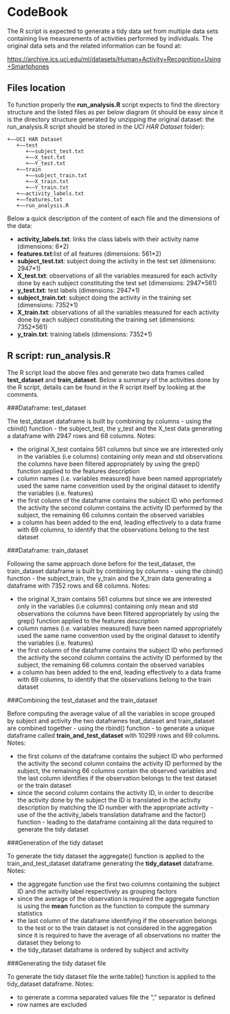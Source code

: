 # CodeBook

The R script is expected to generate a tidy data set from multiple data sets containing live measurements of activities performed by individuals. The original data sets and the related information can be found at:

https://archive.ics.uci.edu/ml/datasets/Human+Activity+Recognition+Using+Smartphones


## Files location

To function properly the **run_analysis.R** script expects to find the directory structure and the listed files as per below diagram (it should be easy since it is the directory structure generated by unzipping the original dataset: the run_analysis.R script should be stored in the *UCI HAR Dataset* folder):

```
+——UCI HAR Dataset
   +——test
      +——subject_test.txt
      +——X_test.txt
      +——Y_test.txt
   +——train
      +——subject_train.txt
      +——X_train.txt
      +——Y_train.txt  
   +——activity_labels.txt
   +——features.txt
   +——run_analysis.R 
```

Below a quick description of the content of each file and the dimensions of the data:

* **activity_labels.txt**: links the class labels with their activity name (dimensions: 6*2)
* **features.txt**:list of all features (dimensions: 561*2)
* **subject_test.txt**: subject doing the activity in the test set (dimensions: 2947*1)
* **X_test.txt**: observations of all the variables measured for each activity done by each subject constituting the test set (dimensions: 2947*561)
* **y_test.txt**: test labels (dimensions: 2947*1)
* **subject_train.txt**: subject doing the activity in the training set (dimensions: 7352*1)
* **X_train.txt**: observations of all the variables measured for each activity done by each subject constituting the training set (dimensions: 7352*561)
* **y_train.txt**: training labels (dimensions: 7352*1)

## R script: run_analysis.R

The R script load the above files and generate two data frames called **test_dataset** and  **train_dataset**. Below a summary of the activities done by the R script, details can be found in the R script itself by looking at the comments.

###Dataframe: test_dataset

The test_dataset dataframe is built by combining by columns - using the cbind() function - the subject_test, the y_test and the X_test data generating a dataframe with 2947 rows and 68 columns. Notes:
* the original X_test contains 561 columns but since we are interested only in the variables (i.e columns) containing only mean and std observations the columns have been filtered appropriately by using the grep() function applied to the features description
* column names (i.e. variables measured) have been named appropriately used the same name convention used by the original dataset to identify the variables (i.e. features)
* the first column of the dataframe contains the subject ID who performed the activity the second column contains the activity ID performed by the subject, the remaining 66 columns contain the observed variables 
* a column has been added to the end, leading effectively to a data frame with 69 columns, to identify that the observations belong to the test dataset

###Dataframe: train_dataset

Following the same approach done before for the test_dataset, the train_dataset dataframe is built by combining by columns - using the cbind() function - the subject_train, the y_train and the X_train data generating a dataframe with 7352 rows and 68 columns. Notes:
* the original X_train contains 561 columns but since we are interested only in the variables (i.e columns) containing only mean and std observations the columns have been filtered appropriately by using the grep() function applied to the features description
* column names (i.e. variables measured) have been named appropriately used the same name convention used by the original dataset to identify the variables (i.e. features)
* the first column of the dataframe contains the subject ID who performed the activity the second column contains the activity ID performed by the subject, the remaining 66 columns contain the observed variables 
* a column has been added to the end, leading effectively to a data frame with 69 columns, to identify that the observations belong to the train dataset

###Combining the test_dataset and the train_dataset

Before computing the average value of all the variables in scope grouped by subject and activity the two dataframes teat_dataset and train_dataset are combined together  - using the rbind() function - to generate a unique dataframe called **train_and_test_dataset** with 10299 rows and 69 columns. Notes:
* the first column of the dataframe contains the subject ID who performed the activity the second column contains the activity ID performed by the subject, the remaining 66 columns contain the observed variables and the last column identifies if the observation belongs to the test dataset or the train dataset
* since the second column contains the activity ID, in order to describe the activity done by the subject the ID is translated in the activity description by matching the ID number with the appropriate activity - use of the the activity_labels translation dataframe and the factor() function - leading to the dataframe containing all the data required to generate the tidy dataset 

###Generation of the tidy dataset 

To generate the tidy dataset the aggregate() function is applied to the train_and_test_dataset dataframe generating the **tidy_dataset** dataframe. Notes:
* the aggregate function use the first two columns containing the subject ID and the activity label respectively as grouping factors
* since the average of the observation is required the aggregate function is using the **mean** function as the function to compute the summary statistics
* the last column of the dataframe identifying if the observation belongs to the test or to the train dataset is not considered in the aggregation since it is required to have the average of all observations no matter the dataset they belong to 
* the tidy_dataset dataframe is ordered by subject and activity


###Generating the tidy dataset file

To generate the tidy dataset file the write.table() function is applied to the tidy_dataset dataframe. Notes:
* to generate a comma separated values file the “,” separator is defined
* row names are excluded